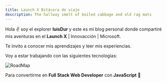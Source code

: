 ```yaml
---
title: Launch X Bitácora de viaje
description: The hallway smelt of boiled cabbage and old rag mats
---
```


Hola ✌️ soy el explorer **luisDur** y este es mi blog personal donde compartiré mis aventuras en el **Launch X** | Innovacción | Microsoft.

Te invito a conocer mis aprendizajes y leer mis experiencias.


Voy a estar trabajando con las siguientes tecnologías:

![RoadMap](https://user-images.githubusercontent.com/74941565/162550810-3b482b3e-fbb8-463e-b32a-404f75a6a3be.png)

Para convertirme en **Full Stack Web Developer** con **JavaScript** 🚀
